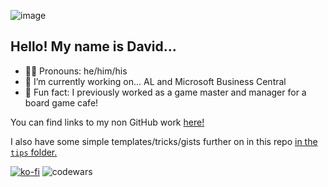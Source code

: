 ![image](https://i.imgur.com/zobZxld.jpg)

## Hello! My name is David...

- 🙋‍♂️ Pronouns: he/him/his
- 🔭 I’m currently working on... AL and Microsoft Business Central
- 🎲 Fun fact: I previously worked as a game master and manager for a board game cafe!

You can find links to my non GitHub work [here!](https://github.com/davidvdev/davidvdev/blob/main/related-links-showcase.md)

I also have some simple templates/tricks/gists further on in this repo [in the `tips` folder.](https://github.com/davidvdev/davidvdev/blob/main/tips)


[![ko-fi](https://ko-fi.com/img/githubbutton_sm.svg)](https://ko-fi.com/S6S55K9XD)  ![codewars](https://www.codewars.com/users/davidvdev/badges/micro)
